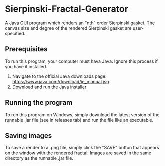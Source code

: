 # Sierpinski-Fractal-Generator
A Java GUI program which renders an "nth" order Sierpinski gasket. The canvas size and degree of the rendered Sierpinski gasket are user-specified.

## Prerequisites
To run this program, your computer must hava Java. Ignore this process if you have it installed.

1. Navigate to the official Java downloads page: https://www.java.com/download/ie_manual.jsp
2. Download and run the Java installer

## Running the program
To run this program on Windows, simply download the latest version of the runnable .jar file (see in releases tab) and run the file like an executable.

## Saving images
To save a render to a .png file, simply click the "SAVE" button that appears on the window with the rendered fractal. Images are saved in the same directory as the runnable .jar file.

